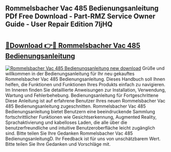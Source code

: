 ## Rommelsbacher Vac 485 Bedienungsanleitung PDf Free Download - Part-RMZ Service Owner Guide - User Repair Edition 7ljHQ

# <h2><a href="http://df0nmv.blite.top/?on=Rommelsbacher+Vac+485+Bedienungsanleitung">🔗Download 👉🔴 Rommelsbacher Vac 485 Bedienungsanleitung</a></h2>

[![Rommelsbacher Vac 485 Bedienungsanleitung new download](https://i.imgur.com/lujVjoI.png)](http://df0nmv.blite.top/?on=Rommelsbacher+Vac+485+Bedienungsanleitung)
Grüße und willkommen in der Bedienungsanleitung für Ihr neu gekauftes Rommelsbacher Vac 485 Bedienungsanleitung. Dieses Handbuch soll Ihnen helfen, die Funktionen und Funktionen Ihres Produkts einfach zu navigieren. Im Inneren finden Sie detaillierte Anweisungen zur Installation, Verwendung, Wartung und Fehlerbehebung. Bedienungsanleitung für Fortgeschrittene Diese Anleitung ist auf erfahrene Benutzer Ihres neuen Rommelsbacher Vac 485 Bedienungsanleitung zugeschnitten. Rommelsbacher Vac 485 Bedienungsanleitung bietet Benutzern eine beeindruckende Sammlung fortschrittlicher Funktionen wie Gesichtserkennung, Augmented Reality, Sprachaktivierung und kabelloses Laden, die alle über die benutzerfreundliche und intuitive Benutzeroberfläche leicht zugänglich sind. Bitte teilen Sie Ihre Gedanken Rommelsbacher Vac 485 BedienungsanleitungD. Ihr Feedback ist für uns von unschätzbarem Wert. Bitte teilen Sie Ihre Gedanken und Vorschläge mit.
